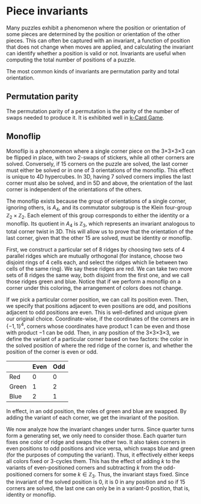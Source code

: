 # Piece invariants

Many puzzles exhibit a phenomenon where the position or orientation of some pieces are determined by the position or orientation of the other pieces. This can often be captured with an invariant, a function of position that does not change when moves are applied, and calculating the invariant can identify whether a position is valid or not. Invariants are useful when computing the total number of positions of a puzzle.

The most common kinds of invariants are permutation parity and total orientation.

## Permutation parity

The permutation parity of a permutation is the parity of the number of swaps needed to produce it. It is exhibited well in [k-Card Game](https://masonhorne.github.io/k-Card-Game/).

## Monoflip

Monoflip is a phenomenon where a single corner piece on the 3×3×3×3 can be flipped in place, with two 2-swaps of stickers, while all other corners are solved. Conversely, if 15 corners on the puzzle are solved, the last corner must either be solved or in one of 3 orientations of the monoflip. This effect is unique to 4D hypercubes. In 3D, having 7 solved corners implies the last corner must also be solved, and in 5D and above, the orientation of the last corner is independent of the orientations of the others.

The monoflip exists because the group of orientations of a single corner, ignoring others, is $A_4$, and its commutator subgroup is the Klein four-group $\mathbb{Z}_2 \times \mathbb{Z}_2$. Each element of this group corresponds to either the identity or a monoflip. Its quotient in $A_4$ is $\mathbb{Z}_3$, which represents an invariant analogous to total corner twist in 3D. This will allow us to prove that the orientation of the last corner, given that the other 15 are solved, must be identity or monoflip.

First, we construct a particular set of 8 ridges by choosing two sets of 4 parallel ridges which are mutually orthogonal (for instance, choose two disjoint rings of 4 cells each, and select the ridges which lie between two cells of the same ring). We say these ridges are red. We can take two more sets of 8 ridges the same way, both disjoint from the first one, and we call those ridges green and blue. Notice that if we perform a monoflip on a corner under this coloring, the arrangement of colors does not change.

If we pick a particular corner position, we can call its position even. Then, we specify that positions adjacent to even positions are odd, and positions adjacent to odd positions are even. This is well-defined and unique given our original choice. Coordinate-wise, if the coordinates of the corners are in $\{-1,1\}^4$, corners whose coordinates have product $1$ can be even and those with product $-1$ can be odd. Then, in any position of the 3×3×3×3, we define the variant of a particular corner based on two factors: the color in the solved position of where the red ridge of the corner is, and whether the position of the corner is even or odd.

|       | Even | Odd |
| ----- | ---- | --- |
| Red   | 0    | 0   |
| Green | 1    | 2   |
| Blue  | 2    | 1   |

In effect, in an odd position, the roles of green and blue are swapped. By adding the variant of each corner, we get the invariant of the position.

We now analyze how the invariant changes under turns. Since quarter turns form a generating set, we only need to consider those. Each quarter turn fixes one color of ridge and swaps the other two. It also takes corners in even positions to odd positions and vice versa, which swaps blue and green (for the purposes of computing the variant). Thus, it effectively either keeps all colors fixed or 3-cycles them. This has the effect of adding $k$ to the variants of even-positioned corners and subtracting $k$ from the odd-positioned corners for some $k \in \mathbb{Z}_3$. Thus, the invariant stays fixed. Since the invariant of the solved position is $0$, it is $0$ in any position and so if 15 corners are solved, the last one can only be in a variant-$0$ position, that is, identity or monoflip.